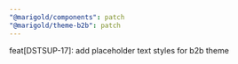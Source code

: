 ```yaml
---
"@marigold/components": patch
"@marigold/theme-b2b": patch
---
```


feat[DSTSUP-17]: add placeholder text styles for b2b theme
